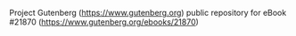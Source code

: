 Project Gutenberg (https://www.gutenberg.org) public repository for eBook #21870 (https://www.gutenberg.org/ebooks/21870)
